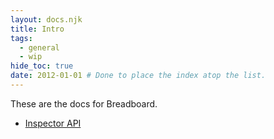 ```yaml
---
layout: docs.njk
title: Intro
tags:
  - general
  - wip
hide_toc: true
date: 2012-01-01 # Done to place the index atop the list.
---
```


These are the docs for Breadboard.

- [Inspector API](inspector/)
